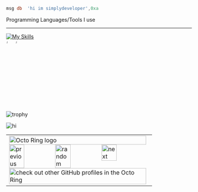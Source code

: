 ```asm
msg db	'hi im simplydeveloper',0xa
```
Programming Languages/Tools I use <hr>
[![My Skills](https://skillicons.dev/icons?i=js,html,css,cpp,cs,c,nodejs,linux,nextjs,java,react,cloudflare,dotnet,git,github,lua,netlify,rust,blender,mysql,docker,regex,php,py,ts,vscode,visualstudio,wasm,ps)](https://skillicons.dev)
<br>
<a href='https://assemblyscript.org/'><img src='https://www.assemblyscript.org/images/icon.svg' style='width: 5%; height: 5%; border-radius: 20px;'></a><a href='https://fsharp.org'><img src='https://cdn.worldvectorlogo.com/logos/fsharp.svg' style='width: 5%; height: 5%; border-radius: 20px;'></a> 
<br>
![trophy](https://github-profile-trophy.vercel.app/?username=schooldev49)

<p><img src="https://github-readme-stats.vercel.app/api/top-langs?username=schooldev49&show_icons=true&theme=dark&locale=en&langs_count=10&layout=compact" alt="hi" /></p>
<table><tbody><tr><td><a href="https://octo-ring.com/"><img src="https://octo-ring.com/static/img/widget/top.png" width="99%" alt="Octo Ring logo" align="top"></a><br><a href="https://octo-ring.com/p/schooldev49/prev"><img src="https://octo-ring.com/static/img/widget/prev.png" width="33%" alt="previous" align="top" title="previous profile"></a><a href="https://octo-ring.com/p/schooldev49/random"><img src="https://octo-ring.com/static/img/widget/random.png" width="33%" alt="random" align="top" title="random profile"></a><a href="https://octo-ring.com/p/schooldev49/next"><img src="https://octo-ring.com/static/img/widget/next.png" width="33%" alt="next" align="top" title="next profile"></a><br><a href="https://octo-ring.com/"><img src="https://octo-ring.com/static/img/widget/bottom.png" width="99%" alt="check out other GitHub profiles in the Octo Ring" align="top"></a></td></tr></tbody></table>
